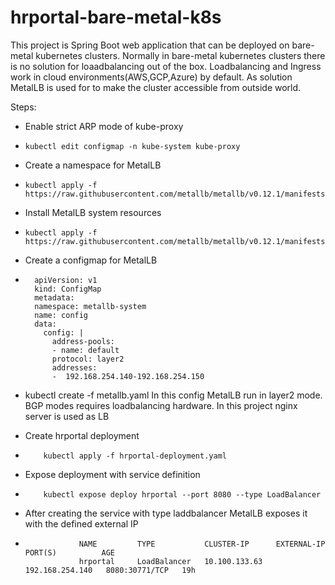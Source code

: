 # hrportal-bare-metal-k8s
This project is Spring Boot web application that can be deployed on bare-metal kubernetes clusters. 
Normally in bare-metal kubernetes clusters there is no solution for loaadbalancing out of the box.
Loadbalancing and Ingress work in cloud environments(AWS,GCP,Azure) by default. As solution MetalLB
is used for to make the cluster accessible from outside world.

Steps: 
- Enable strict ARP mode of kube-proxy
-     kubectl edit configmap -n kube-system kube-proxy
- Create a namespace for MetalLB
-     kubectl apply -f https://raw.githubusercontent.com/metallb/metallb/v0.12.1/manifests/namespace.yaml
- Install MetalLB system resources
-     kubectl apply -f https://raw.githubusercontent.com/metallb/metallb/v0.12.1/manifests/metallb.yaml
- Create a configmap for MetalLB
-       apiVersion: v1
        kind: ConfigMap
        metadata:
        namespace: metallb-system
        name: config
        data:
          config: |
            address-pools:
            - name: default
            protocol: layer2
            addresses:
            -  192.168.254.140-192.168.254.150
- kubectl create -f metallb.yaml
  In this config MetalLB run in layer2 mode. BGP modes requires loadbalancing hardware. In this project nginx server is used as LB
  
- Create hrportal deployment
-         kubectl apply -f hrportal-deployment.yaml
- Expose deployment with service definition
-         kubectl expose deploy hrportal --port 8080 --type LoadBalancer

- After creating the service with type laddbalancer MetalLB exposes it with the defined external IP

-                 NAME         TYPE           CLUSTER-IP      EXTERNAL-IP       PORT(S)          AGE
                  hrportal     LoadBalancer   10.100.133.63   192.168.254.140   8080:30771/TCP   19h

  
   
